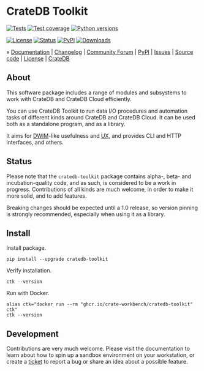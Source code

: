 # CrateDB Toolkit

[![Tests](https://github.com/crate-workbench/cratedb-toolkit/actions/workflows/main.yml/badge.svg)](https://github.com/crate-workbench/cratedb-toolkit/actions/workflows/main.yml)
[![Test coverage](https://img.shields.io/codecov/c/gh/crate-workbench/cratedb-toolkit.svg)](https://codecov.io/gh/crate-workbench/cratedb-toolkit/)
[![Python versions](https://img.shields.io/pypi/pyversions/cratedb-toolkit.svg)](https://pypi.org/project/cratedb-toolkit/)

[![License](https://img.shields.io/github/license/crate-workbench/cratedb-toolkit.svg)](https://github.com/crate-workbench/cratedb-toolkit/blob/main/LICENSE)
[![Status](https://img.shields.io/pypi/status/cratedb-toolkit.svg)](https://pypi.org/project/cratedb-toolkit/)
[![PyPI](https://img.shields.io/pypi/v/cratedb-toolkit.svg)](https://pypi.org/project/cratedb-toolkit/)
[![Downloads](https://pepy.tech/badge/cratedb-toolkit/month)](https://pepy.tech/project/cratedb-toolkit/)


» [Documentation]
| [Changelog]
| [Community Forum]
| [PyPI]
| [Issues]
| [Source code]
| [License]
| [CrateDB]


## About

This software package includes a range of modules and subsystems to work
with CrateDB and CrateDB Cloud efficiently.

You can use CrateDB Toolkit to run data I/O procedures and automation tasks
of different kinds around CrateDB and CrateDB Cloud. It can be used both as
a standalone program, and as a library.

It aims for [DWIM]-like usefulness and [UX], and provides CLI and HTTP
interfaces, and others.


## Status

Please note that the `cratedb-toolkit` package contains alpha-, beta- and
incubation-quality code, and as such, is considered to be a work in progress.
Contributions of all kinds are much welcome, in order to make it more solid,
and to add features.

Breaking changes should be expected until a 1.0 release, so version pinning is
strongly recommended, especially when using it as a library.


## Install

Install package.
```shell
pip install --upgrade cratedb-toolkit
```

Verify installation.
```shell
ctk --version
```

Run with Docker.
```shell
alias ctk="docker run --rm "ghcr.io/crate-workbench/cratedb-toolkit" ctk"
ctk --version
```


## Development

Contributions are very much welcome. Please visit the [](#sandbox)
documentation to learn about how to spin up a sandbox environment on your
workstation, or create a [ticket][Issues] to report a bug or share an idea
about a possible feature.



[Changelog]: https://github.com/crate-workbench/cratedb-toolkit/blob/main/CHANGES.md
[Community Forum]: https://community.crate.io/
[CrateDB]: https://crate.io/products/cratedb
[CrateDB Cloud]: https://console.cratedb.cloud/
[Documentation]: https://cratedb-toolkit.readthedocs.io/
[DWIM]: https://en.wikipedia.org/wiki/DWIM
[Issues]: https://github.com/crate-workbench/cratedb-toolkit/issues
[License]: https://github.com/crate-workbench/cratedb-toolkit/blob/main/LICENSE
[PyPI]: https://pypi.org/project/cratedb-toolkit/
[Source code]: https://github.com/crate-workbench/cratedb-toolkit
[UX]: https://en.wikipedia.org/wiki/User_experience
